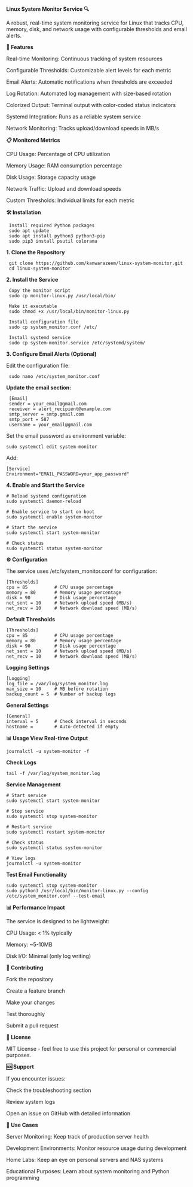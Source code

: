 **Linux System Monitor Service 🔍**

A robust, real-time system monitoring service for Linux that tracks CPU, memory, disk, and network usage with configurable thresholds and email alerts.

**🚀 Features**

Real-time Monitoring: Continuous tracking of system resources

Configurable Thresholds: Customizable alert levels for each metric

Email Alerts: Automatic notifications when thresholds are exceeded

Log Rotation: Automated log management with size-based rotation

Colorized Output: Terminal output with color-coded status indicators

Systemd Integration: Runs as a reliable system service

Network Monitoring: Tracks upload/download speeds in MB/s

**📋 Monitored Metrics**

CPU Usage: Percentage of CPU utilization

Memory Usage: RAM consumption percentage

Disk Usage: Storage capacity usage

Network Traffic: Upload and download speeds

Custom Thresholds: Individual limits for each metric

**🛠️ Installation**

     Install required Python packages
     sudo apt update
     sudo apt install python3 python3-pip
     sudo pip3 install psutil colorama

**1. Clone the Repository**

     git clone https://github.com/kanwarazeem/linux-system-monitor.git
     cd linux-system-monitor

**2. Install the Service**

     Copy the monitor script
     sudo cp monitor-linux.py /usr/local/bin/

     Make it executable
     sudo chmod +x /usr/local/bin/monitor-linux.py

     Install configuration file
     sudo cp system_monitor.conf /etc/

     Install systemd service
     sudo cp system-monitor.service /etc/systemd/system/

**3. Configure Email Alerts (Optional)**

Edit the configuration file:

     sudo nano /etc/system_monitor.conf
    
**Update the email section:**

     [Email]
     sender = your_email@gmail.com
     receiver = alert_recipient@example.com
     smtp_server = smtp.gmail.com
     smtp_port = 587
     username = your_email@gmail.com

Set the email password as environment variable:

    sudo systemctl edit system-monitor
Add:

    [Service]
    Environment="EMAIL_PASSWORD=your_app_password"

**4. Enable and Start the Service**

    # Reload systemd configuration
    sudo systemctl daemon-reload

    # Enable service to start on boot
    sudo systemctl enable system-monitor

    # Start the service
    sudo systemctl start system-monitor

    # Check status
    sudo systemctl status system-monitor

**⚙️ Configuration**

The service uses /etc/system_monitor.conf for configuration:

    [Thresholds]
    cpu = 85          # CPU usage percentage
    memory = 80       # Memory usage percentage  
    disk = 90         # Disk usage percentage
    net_sent = 10     # Network upload speed (MB/s)
    net_recv = 10     # Network download speed (MB/s)

**Default Thresholds**
    
    [Thresholds]
    cpu = 85          # CPU usage percentage
    memory = 80       # Memory usage percentage  
    disk = 90         # Disk usage percentage
    net_sent = 10     # Network upload speed (MB/s)
    net_recv = 10     # Network download speed (MB/s)

**Logging Settings**

    [Logging]
    log_file = /var/log/system_monitor.log
    max_size = 10     # MB before rotation
    backup_count = 5  # Number of backup logs

**General Settings**

    [General]
    interval = 5      # Check interval in seconds
    hostname =        # Auto-detected if empty

**📊 Usage
View Real-time Output**

    journalctl -u system-monitor -f

**Check Logs**

    tail -f /var/log/system_monitor.log

**Service Management**

    # Start service
    sudo systemctl start system-monitor

    # Stop service  
    sudo systemctl stop system-monitor

    # Restart service
    sudo systemctl restart system-monitor

    # Check status
    sudo systemctl status system-monitor

    # View logs
    journalctl -u system-monitor

**Test Email Functionality**

    sudo systemctl stop system-monitor
    sudo python3 /usr/local/bin/monitor-linux.py --config /etc/system_monitor.conf --test-email

**📊 Performance Impact**

The service is designed to be lightweight:

CPU Usage: < 1% typically

Memory: ~5-10MB

Disk I/O: Minimal (only log writing)

**🤝 Contributing**

Fork the repository

Create a feature branch

Make your changes

Test thoroughly

Submit a pull request

**📄 License**

MIT License - feel free to use this project for personal or commercial purposes.

**🆘 Support**

If you encounter issues:

Check the troubleshooting section

Review system logs

Open an issue on GitHub with detailed information

**🎯 Use Cases**

Server Monitoring: Keep track of production server health

Development Environments: Monitor resource usage during development

Home Labs: Keep an eye on personal servers and NAS systems

Educational Purposes: Learn about system monitoring and Python programming















